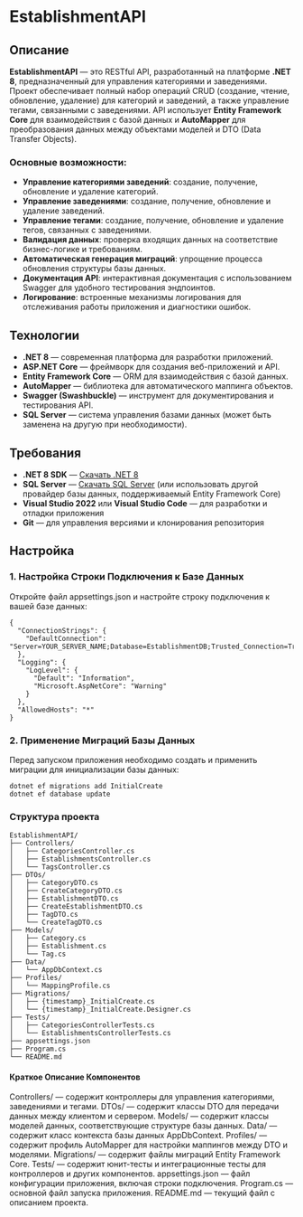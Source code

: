 # EstablishmentAPI

## Описание

**EstablishmentAPI** — это RESTful API, разработанный на платформе **.NET 8**, предназначенный для управления категориями и заведениями. Проект обеспечивает полный набор операций CRUD (создание, чтение, обновление, удаление) для категорий и заведений, а также управление тегами, связанными с заведениями. API использует **Entity Framework Core** для взаимодействия с базой данных и **AutoMapper** для преобразования данных между объектами моделей и DTO (Data Transfer Objects).

### Основные возможности:

- **Управление категориями заведений**: создание, получение, обновление и удаление категорий.
- **Управление заведениями**: создание, получение, обновление и удаление заведений.
- **Управление тегами**: создание, получение, обновление и удаление тегов, связанных с заведениями.
- **Валидация данных**: проверка входящих данных на соответствие бизнес-логике и требованиям.
- **Автоматическая генерация миграций**: упрощение процесса обновления структуры базы данных.
- **Документация API**: интерактивная документация с использованием Swagger для удобного тестирования эндпоинтов.
- **Логирование**: встроенные механизмы логирования для отслеживания работы приложения и диагностики ошибок.

## Технологии

- **.NET 8** — современная платформа для разработки приложений.
- **ASP.NET Core** — фреймворк для создания веб-приложений и API.
- **Entity Framework Core** — ORM для взаимодействия с базой данных.
- **AutoMapper** — библиотека для автоматического маппинга объектов.
- **Swagger (Swashbuckle)** — инструмент для документирования и тестирования API.
- **SQL Server** — система управления базами данных (может быть заменена на другую при необходимости).

## Требования

- **.NET 8 SDK** — [Скачать .NET 8](https://dotnet.microsoft.com/download/dotnet/8.0)
- **SQL Server** — [Скачать SQL Server](https://www.microsoft.com/en-us/sql-server/sql-server-downloads) (или использовать другой провайдер базы данных, поддерживаемый Entity Framework Core)
- **Visual Studio 2022** или **Visual Studio Code** — для разработки и отладки приложения
- **Git** — для управления версиями и клонирования репозитория

## Настройка

### 1. Настройка Строки Подключения к Базе Данных
Откройте файл appsettings.json и настройте строку подключения к вашей базе данных:
```
{
  "ConnectionStrings": {
    "DefaultConnection": "Server=YOUR_SERVER_NAME;Database=EstablishmentDB;Trusted_Connection=True;MultipleActiveResultSets=true"
  },
  "Logging": {
    "LogLevel": {
      "Default": "Information",
      "Microsoft.AspNetCore": "Warning"
    }
  },
  "AllowedHosts": "*"
}
```
### 2. Применение Миграций Базы Данных
Перед запуском приложения необходимо создать и применить миграции для инициализации базы данных:
```
dotnet ef migrations add InitialCreate
dotnet ef database update
```
### Структура проекта
```
EstablishmentAPI/
├── Controllers/
│   ├── CategoriesController.cs
│   ├── EstablishmentsController.cs
│   └── TagsController.cs
├── DTOs/
│   ├── CategoryDTO.cs
│   ├── CreateCategoryDTO.cs
│   ├── EstablishmentDTO.cs
│   ├── CreateEstablishmentDTO.cs
│   ├── TagDTO.cs
│   └── CreateTagDTO.cs
├── Models/
│   ├── Category.cs
│   ├── Establishment.cs
│   └── Tag.cs
├── Data/
│   └── AppDbContext.cs
├── Profiles/
│   └── MappingProfile.cs
├── Migrations/
│   ├── {timestamp}_InitialCreate.cs
│   └── {timestamp}_InitialCreate.Designer.cs
├── Tests/
│   ├── CategoriesControllerTests.cs
│   └── EstablishmentsControllerTests.cs
├── appsettings.json
├── Program.cs
└── README.md
```
#### Краткое Описание Компонентов
Controllers/ — содержит контроллеры для управления категориями, заведениями и тегами.
DTOs/ — содержит классы DTO для передачи данных между клиентом и сервером.
Models/ — содержит классы моделей данных, соответствующие структуре базы данных.
Data/ — содержит класс контекста базы данных AppDbContext.
Profiles/ — содержит профиль AutoMapper для настройки маппингов между DTO и моделями.
Migrations/ — содержит файлы миграций Entity Framework Core.
Tests/ — содержит юнит-тесты и интеграционные тесты для контроллеров и других компонентов.
appsettings.json — файл конфигурации приложения, включая строки подключения.
Program.cs — основной файл запуска приложения.
README.md — текущий файл с описанием проекта.
